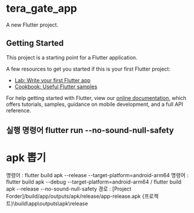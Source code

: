 # tera_gate_app

A new Flutter project.

## Getting Started

This project is a starting point for a Flutter application.

A few resources to get you started if this is your first Flutter project:

- [Lab: Write your first Flutter app](https://flutter.dev/docs/get-started/codelab)
- [Cookbook: Useful Flutter samples](https://flutter.dev/docs/cookbook)

For help getting started with Flutter, view our
[online documentation](https://flutter.dev/docs), which offers tutorials,
samples, guidance on mobile development, and a full API reference.

## 실행 명령어 flutter run --no-sound-null-safety
# apk 뽑기 
명령어 : flutter build apk --release --target-platform=android-arm64
명령어 : flutter build apk --debug --target-platform=android-arm64
/ flutter build apk --release --no-sound-null-safety
경로 : [Project Forder]/build/app/outputs/apk/release/app-release.apk
{프로젝트}\build\app\outputs\apk\release
